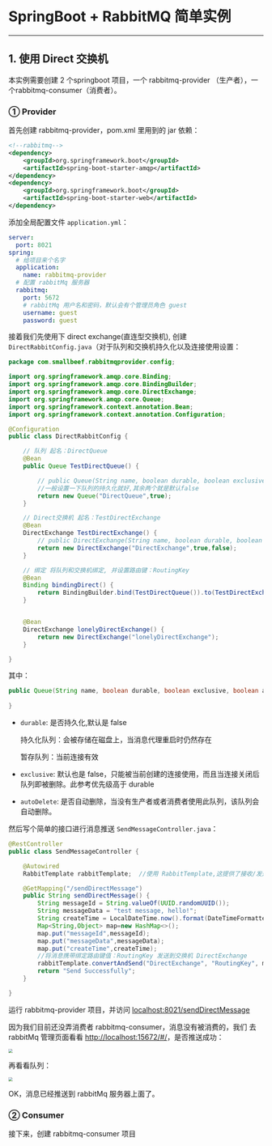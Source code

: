 # SpringBoot + RabbitMQ 简单实例

---

## 1. 使用 Direct 交换机

本实例需要创建 2 个springboot 项目，一个 rabbitmq-provider （生产者），一个rabbitmq-consumer（消费者）。

### ① Provider

首先创建 rabbitmq-provider，pom.xml 里用到的 jar 依赖：

```xml
<!--rabbitmq-->
<dependency>
    <groupId>org.springframework.boot</groupId>
    <artifactId>spring-boot-starter-amqp</artifactId>
</dependency>
<dependency>
    <groupId>org.springframework.boot</groupId>
    <artifactId>spring-boot-starter-web</artifactId>
</dependency>
```

添加全局配置文件 `application.yml`：

```yml
server:
  port: 8021
spring:
  # 给项目来个名字
  application:
    name: rabbitmq-provider
  # 配置 rabbitMq 服务器
  rabbitmq:
    port: 5672
    # rabbitMq 用户名和密码，默认会有个管理员角色 guest
    username: guest
    password: guest
```

接着我们先使用下 direct exchange(直连型交换机), 创建 `DirectRabbitConfig.java`（对于队列和交换机持久化以及连接使用设置：

```java
package com.smallbeef.rabbitmqprovider.config;

import org.springframework.amqp.core.Binding;
import org.springframework.amqp.core.BindingBuilder;
import org.springframework.amqp.core.DirectExchange;
import org.springframework.amqp.core.Queue;
import org.springframework.context.annotation.Bean;
import org.springframework.context.annotation.Configuration;

@Configuration
public class DirectRabbitConfig {

    // 队列 起名：DirectQueue
    @Bean
    public Queue TestDirectQueue() {

        // public Queue(String name, boolean durable, boolean exclusive, boolean autoDelete)
        //一般设置一下队列的持久化就好,其余两个就是默认false
        return new Queue("DirectQueue",true);
    }

    // Direct交换机 起名：TestDirectExchange
    @Bean
    DirectExchange TestDirectExchange() {
        // public DirectExchange(String name, boolean durable, boolean autoDelete)
        return new DirectExchange("DirectExchange",true,false);
    }

    // 绑定 将队列和交换机绑定, 并设置路由键：RoutingKey
    @Bean
    Binding bindingDirect() {
        return BindingBuilder.bind(TestDirectQueue()).to(TestDirectExchange()).with("RoutingKey");
    }


    @Bean
    DirectExchange lonelyDirectExchange() {
        return new DirectExchange("lonelyDirectExchange");
    }

}
```

其中：

```java
public Queue(String name, boolean durable, boolean exclusive, boolean autoDelete){
    
}
```

- `durable`: 是否持久化,默认是 false

  持久化队列：会被存储在磁盘上，当消息代理重启时仍然存在

  暂存队列：当前连接有效

- `exclusive`: 默认也是 false，只能被当前创建的连接使用，而且当连接关闭后队列即被删除。此参考优先级高于 durable

-  `autoDelete`: 是否自动删除，当没有生产者或者消费者使用此队列，该队列会自动删除。

然后写个简单的接口进行消息推送 `SendMessageController.java`：

```java
@RestController
public class SendMessageController {

    @Autowired
    RabbitTemplate rabbitTemplate;  //使用 RabbitTemplate,这提供了接收/发送等等方法

    @GetMapping("/sendDirectMessage")
    public String sendDirectMessage() {
        String messageId = String.valueOf(UUID.randomUUID());
        String messageData = "test message, hello!";
        String createTime = LocalDateTime.now().format(DateTimeFormatter.ofPattern("yyyy-MM-dd HH:mm:ss"));
        Map<String,Object> map=new HashMap<>();
        map.put("messageId",messageId);
        map.put("messageData",messageData);
        map.put("createTime",createTime);
        //将消息携带绑定路由键值：RoutingKey 发送到交换机 DirectExchange
        rabbitTemplate.convertAndSend("DirectExchange", "RoutingKey", map);
        return "Send Successfully";
    }

}
```

运行 rabbitmq-provider 项目，并访问 [localhost:8021/sendDirectMessage](http://localhost:8021/sendDirectMessage)

因为我们目前还没弄消费者 rabbitmq-consumer，消息没有被消费的，我们 去 rabbitMq 管理页面看看 [http://localhost:15672/#/](http://localhost:15672/#/)，是否推送成功：

<img src="https://gitee.com/veal98/images/raw/master/img/20201124231653.png" style="zoom:50%;" />

再看看队列：

<img src="https://gitee.com/veal98/images/raw/master/img/20201124231754.png" style="zoom:50%;" />

OK，消息已经推送到 rabbitMq 服务器上面了。

### ② Consumer

接下来，创建 rabbitmq-consumer 项目